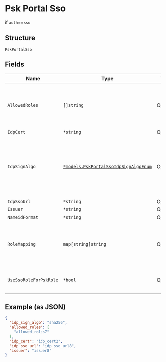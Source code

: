 
# Psk Portal Sso

if `auth`==`sso`

## Structure

`PskPortalSso`

## Fields

| Name | Type | Tags | Description |
|  --- | --- | --- | --- |
| `AllowedRoles` | `[]string` | Optional | // allowed roles for accessing psk portal, if none, any role is permitted |
| `IdpCert` | `*string` | Optional | - |
| `IdpSignAlgo` | [`*models.PskPortalSsoIdpSignAlgoEnum`](../../doc/models/psk-portal-sso-idp-sign-algo-enum.md) | Optional | Signing algorithm for SAML Assertion. enum `sha1`, `sha256`, `sha384`, `sha512`<br>**Default**: `"sha256"` |
| `IdpSsoUrl` | `*string` | Optional | - |
| `Issuer` | `*string` | Optional | - |
| `NameidFormat` | `*string` | Optional | - |
| `RoleMapping` | `map[string]string` | Optional | Property key is the role name, property value is the SSO Attribute |
| `UseSsoRoleForPskRole` | `*bool` | Optional | if enabled, the `role` above will be ignored |

## Example (as JSON)

```json
{
  "idp_sign_algo": "sha256",
  "allowed_roles": [
    "allowed_roles7"
  ],
  "idp_cert": "idp_cert2",
  "idp_sso_url": "idp_sso_url8",
  "issuer": "issuer8"
}
```


